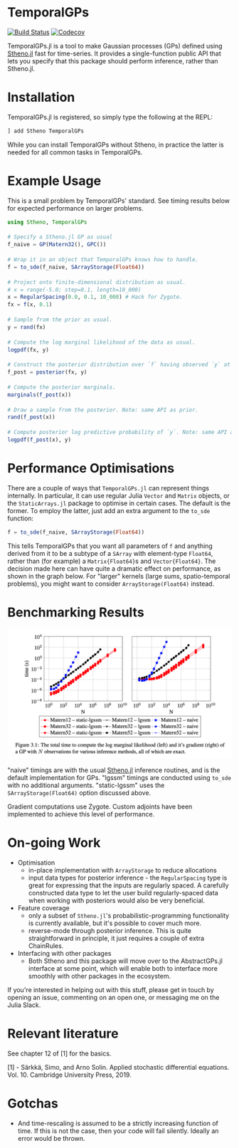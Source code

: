 # TemporalGPs

[![Build Status](https://github.com/willtebbutt/TemporalGPs.jl/workflows/CI/badge.svg)](https://github.com/willtebbutt/TemporalGPs.jl/actions)
[![Codecov](https://codecov.io/gh/willtebbutt/TemporalGPs.jl/branch/master/graph/badge.svg)](https://codecov.io/gh/willtebbutt/TemporalGPs.jl)

TemporalGPs.jl is a tool to make Gaussian processes (GPs) defined using [Stheno.jl](https://github.com/willtebbutt/Stheno.jl/) fast for time-series. It provides a single-function public API that lets you specify that this package should perform inference, rather than Stheno.jl.

# Installation

TemporalGPs.jl is registered, so simply type the following at the REPL:
```julia
] add Stheno TemporalGPs
```
While you can install TemporalGPs without Stheno, in practice the latter is needed for all common tasks in TemporalGPs.

# Example Usage

This is a small problem by TemporalGPs' standard. See timing results below for expected performance on larger problems.

```julia
using Stheno, TemporalGPs

# Specify a Stheno.jl GP as usual
f_naive = GP(Matern32(), GPC())

# Wrap it in an object that TemporalGPs knows how to handle.
f = to_sde(f_naive, SArrayStorage(Float64))

# Project onto finite-dimensional distribution as usual.
# x = range(-5.0; step=0.1, length=10_000)
x = RegularSpacing(0.0, 0.1, 10_000) # Hack for Zygote.
fx = f(x, 0.1)

# Sample from the prior as usual.
y = rand(fx)

# Compute the log marginal likelihood of the data as usual.
logpdf(fx, y)

# Construct the posterior distribution over `f` having observed `y` at `x`.
f_post = posterior(fx, y)

# Compute the posterior marginals.
marginals(f_post(x))

# Draw a sample from the posterior. Note: same API as prior.
rand(f_post(x))

# Compute posterior log predictive probability of `y`. Note: same API as prior.
logpdf(f_post(x), y)
```



# Performance Optimisations

There are a couple of ways that `TemporalGPs.jl` can represent things internally. In particular, it can use regular Julia `Vector` and `Matrix` objects, or the `StaticArrays.jl` package to optimise in certain cases. The default is the former. To employ the latter, just add an extra argument to the `to_sde` function:
```julia
f = to_sde(f_naive, SArrayStorage(Float64))
```
This tells TemporalGPs that you want all parameters of `f` and anything derived from it to be a subtype of a `SArray` with element-type `Float64`, rather than (for example) a `Matrix{Float64}`s and `Vector{Float64}`. The decision made here can have quite a dramatic effect on performance, as shown in the graph below. For "larger" kernels (large sums, spatio-temporal problems), you might want to consider `ArrayStorage(Float64)` instead.



# Benchmarking Results

![](/examples/benchmarks.png)

"naive" timings are with the usual [Stheno.jl](https://github.com/willtebbutt/Stheno.jl/) inference routines, and is the default implementation for GPs. "lgssm" timings are conducted using `to_sde` with no additional arguments. "static-lgssm" uses the `SArrayStorage(Float64)` option discussed above.

Gradient computations use Zygote. Custom adjoints have been implemented to achieve this level of performance.



# On-going Work

- Optimisation
    + in-place implementation with `ArrayStorage` to reduce allocations
    + input data types for posterior inference - the `RegularSpacing` type is great for expressing that the inputs are regularly spaced. A carefully constructed data type to let the user build regularly-spaced data when working with posteriors would also be very beneficial.
- Feature coverage
    + only a subset of `Stheno.jl`'s probabilistic-programming functionality is currently available, but it's possible to cover much more.
    + reverse-mode through posterior inference. This is quite straightforward in principle, it just requires a couple of extra ChainRules.
- Interfacing with other packages
    + Both Stheno and this package will move over to the AbstractGPs.jl interface at some point, which will enable both to interface more smoothly with other packages in the ecosystem.

If you're interested in helping out with this stuff, please get in touch by opening an issue, commenting on an open one, or messaging me on the Julia Slack.



# Relevant literature

See chapter 12 of [1] for the basics.

[1] - Särkkä, Simo, and Arno Solin. Applied stochastic differential equations. Vol. 10. Cambridge University Press, 2019.



# Gotchas

- And time-rescaling is assumed to be a strictly increasing function of time. If this is not the case, then your code will fail silently. Ideally an error would be thrown.
